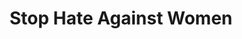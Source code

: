 ---
title: Stop Hate Against Women
ref: share16
fbCover: /frontend/img/share/16/fb.png
layout: share
---